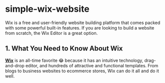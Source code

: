 # simple-wix-website
 Wix is a free and user-friendly website building platform that comes packed with some powerful built-in features.
 If you are looking to build a website from scratch, the Wix Editor is a great option.

## **1. What You Need to Know About Wix**
**[Wix](https://wix.com)** is an all-time favorite 😂 because it has an intuitive technology, drag-and-drop editor, and hundreds of attractive and functional templates. From blogs to business websites to ecommerce stores, Wix can do it all and do it well.

